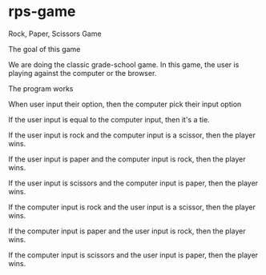 # rps-game
Rock, Paper, Scissors Game 

The  goal of  this  game 

 We are doing the classic grade-school game.  In this game, the user is playing against the computer or the browser.

The program works 

When user input their option, then  the computer pick their input option 

If the user input is equal to the computer input, then it's a tie. 

If the user input is rock and the computer input is a scissor, then the player wins. 

If the user input is paper and the computer input is rock, then the player wins. 

If the user input is scissors and the computer input is paper, then the player wins.

If the computer input is rock and the user input is a scissor, then the player wins. 

If the computer input is paper and the user input is rock, then the player wins. 

If the computer input is scissors and the user input is paper, then the player wins.

 



